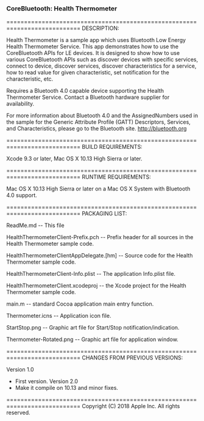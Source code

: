 ### CoreBluetooth: Health Thermometer ###

===========================================================================
DESCRIPTION:

Health Thermometer is a sample app which uses Bluetooth Low Energy Health Thermometer Service. This app demonstrates how to use the CoreBluetooth APIs for LE devices. It is designed to show how to use various CoreBluetooth APIs such as discover devices with specific services, connect to device, discover services, discover characteristics for a service, how to read value for given characteristic, set notification for the characteristic, etc.

Requires a Bluetooth 4.0 capable device supporting the Health Thermometer Service. Contact a Bluetooth hardware supplier for availability.

For more information about Bluetooth 4.0 and the AssignedNumbers used in the sample for the Generic Attribute Profile (GATT) Descriptors, Services, and Characteristics, please go to the Bluetooth site.
<http://bluetooth.org>

===========================================================================
BUILD REQUIREMENTS:

Xcode 9.3 or later, Mac OS X 10.13 High Sierra or later.

===========================================================================
RUNTIME REQUIREMENTS:

Mac OS X 10.13 High Sierra or later on a Mac OS X System with Bluetooth 4.0 support.

===========================================================================
PACKAGING LIST:

ReadMe.md -- This file

HealthThermometerClient-Prefix.pch -- Prefix header for all sources in the Health Thermometer sample code.

HealthThermometerClientAppDelegate.[hm] -- Source code for the Health Thermometer sample code.

HealthThermometerClient-Info.plist -- The application Info.plist file.

HealthThermometerClient.xcodeproj -- the Xcode project for the Health Thermometer sample code.

main.m -- standard Cocoa application main entry function.

Thermometer.icns -- Application icon file.

StartStop.png -- Graphic art file for Start/Stop notification/indication.

Thermometer-Rotated.png -- Graphic art file for application window.

===========================================================================
CHANGES FROM PREVIOUS VERSIONS:

Version 1.0
- First version.
Version 2.0
- Make it compile on 10.13 and minor fixes.

===========================================================================
Copyright (C) 2018 Apple Inc. All rights reserved.

